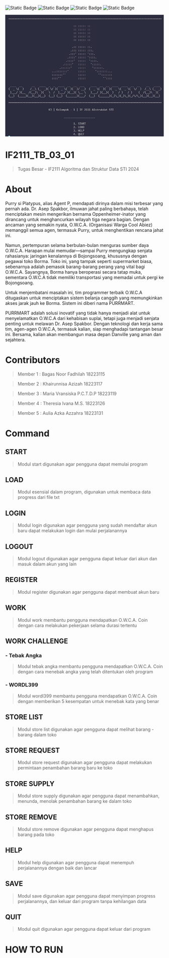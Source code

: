 ![Static Badge](https://img.shields.io/badge/build-passing-lavender)
![Static Badge](https://img.shields.io/badge/Release-2.0-turqoise)
![Static Badge](https://img.shields.io/badge/Copyright-namakel-red)
![Static Badge](https://img.shields.io/badge/PURR-MART-blue)

![Header](https://github.com/Elbiji/IF2111_TB_03_01/blob/main/image/platypus.jpg)

# IF2111_TB_03_01
> Tugas Besar - IF2111 Algoritma dan Struktur Data STI 2024

# About
Purry si Platypus, alias Agent P, mendapati dirinya dalam misi terbesar yang pernah ada. Dr. Asep Spakbor, ilmuwan jahat paling berbahaya, telah menciptakan mesin mengerikan bernama Oppenheimer-inator yang dirancang untuk menghancurkan wilayah tiga negara bagian. Dengan ancaman yang semakin nyata, O.W.C.A. (Organisasi Warga Cool Abiez) memanggil semua agen, termasuk Purry, untuk menghentikan rencana jahat ini.

Namun, pertempuran selama berbulan-bulan menguras sumber daya O.W.C.A. Harapan mulai memudar—sampai Purry mengungkap senjata rahasianya: jaringan kenalannya di Bojongsoang, khususnya dengan pegawai toko Borma. Toko ini, yang tampak seperti supermarket biasa, sebenarnya adalah pemasok barang-barang perang yang vital bagi O.W.C.A. Sayangnya, Borma hanya beroperasi secara tatap muka, sementara O.W.C.A tidak memiliki transportasi yang memadai untuk pergi ke Bojongsoang.

Untuk menjembatani masalah ini, tim programmer terbaik O.W.C.A ditugaskan untuk menciptakan sistem belanja canggih yang memungkinkan akses jarak jauh ke Borma. Sistem ini diberi nama PURRMART.

PURRMART adalah solusi inovatif yang tidak hanya menjadi alat untuk menyelamatkan O.W.C.A dari kehabisan suplai, tetapi juga menjadi senjata penting untuk melawan Dr. Asep Spakbor. Dengan teknologi dan kerja sama tim, agen-agen O.W.C.A, termasuk kalian, siap menghadapi tantangan besar ini. Bersama, kalian akan membangun masa depan Danville yang aman dan sejahtera.

# Contributors
>Member 1  : Bagas Noor Fadhilah 18223115

>Member 2  : Khairunnisa Azizah 18223117

>Member 3  : Maria Vransiska P.C.T.D.P 18223119

>Member 4  : Theresia Ivana M.S. 18223126

>Member 5  : Aulia Azka Azzahra 18223131


# Command
## START
> Modul start digunakan agar pengguna dapat memulai program
## LOAD
> Modul esensial dalam program, digunakan untuk membaca data progress dari file txt
## LOGIN
> Modul login digunakan agar pengguna yang sudah mendaftar akun baru dapat melakukan login dan mulai perjalanannya
## LOGOUT
> Modul logout digunakan agar pengguna dapat keluar dari akun dan masuk dalam akun yang lain
## REGISTER
> Modul register digunakan agar pengguna dapat membuat akun baru
## WORK
> Modul work membantu pengguna mendapatkan O.W.C.A. Coin dengan cara melakukan pekerjaan selama durasi tertentu
## WORK CHALLENGE
### - Tebak Angka
> Modul tebak angka membantu pengguna mendapatkan O.W.C.A. Coin dengan cara menebak angka yang telah ditentukan oleh program
### - WORDL399
> Modul wordl399 membantu pengguna mendapatkan O.W.C.A. Coin dengan memberikan 5 kesempatan untuk menebak kata yang benar
## STORE LIST
> Modul store list digunakan agar pengguna dapat melihat barang - barang dalam toko
## STORE REQUEST
> Modul store request digunakan agar pengguna dapat melakukan permintaan penambahan barang baru ke toko
## STORE SUPPLY
> Modul store supply digunakan agar pengguna dapat menambahkan, menunda, menolak penambahan barang ke dalam toko 
## STORE REMOVE
> Modul store remove digunakan agar pengguna dapat menghapus barang pada toko
## HELP
> Modul help digunakan agar pengguna dapat menempuh perjalanannya dengan baik dan lancar
## SAVE
> Modul save digunakan agar pengguna dapat menyimpan progress perjalanannya, dan keluar dari program tanpa kehilangan data
## QUIT
> Modul quit digunakan agar pengguna dapat keluar dari program

# HOW TO RUN


